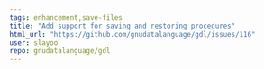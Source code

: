 ```yaml
---
tags: enhancement,save-files
title: "Add support for saving and restoring procedures"
html_url: "https://github.com/gnudatalanguage/gdl/issues/116"
user: slayoo
repo: gnudatalanguage/gdl
---
```


